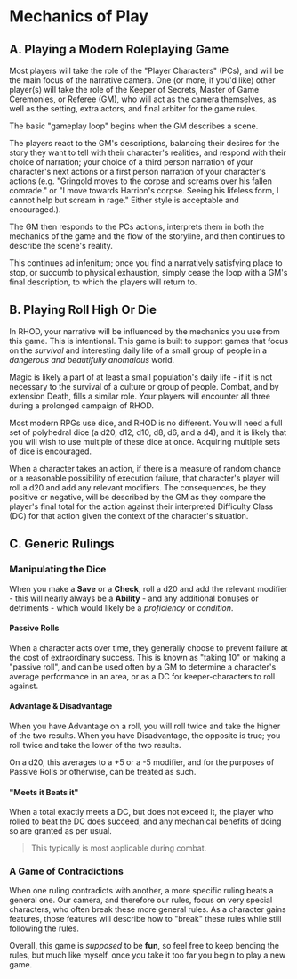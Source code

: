 # Mechanics of Play
## A. Playing a Modern Roleplaying Game

Most players will take the role of the "Player Characters" (PCs), and will be the main focus of the narrative camera. One (or more, if you'd like) other player(s) will take the role of the Keeper of Secrets, Master of Game Ceremonies, or Referee (GM), who will act as the camera themselves, as well as the setting, extra actors, and final arbiter for the game rules.

The basic "gameplay loop" begins when the GM describes a scene. 

The players react to the GM's descriptions, balancing their desires for the story they want to tell with their character's realities, and respond with their choice of narration; your choice of a third person narration of your character's next actions or a first person narration of your character's actions (e.g. "Gringold moves to the corpse and screams over his fallen comrade." or "I move towards Harrion's corpse. Seeing his lifeless form, I cannot help but scream in rage." Either style is acceptable and encouraged.).

The GM then responds to the PCs actions, interprets them in both the mechanics of the game and the flow of the storyline, and then continues to describe the scene's reality.

This continues ad infenitum; once you find a narratively satisfying place to stop, or succumb to physical exhaustion, simply cease the loop with a GM's final description, to which the players will return to.

## B. Playing Roll High Or Die

In RHOD, your narrative will be influenced by the mechanics you use from this game. This is intentional. This game is built to support games that focus on the *survival* and interesting daily life of a small group of people in a *dangerous and beautifully anomalous* world. 

Magic is likely a part of at least a small population's daily life - if it is not necessary to the survival of a culture or group of people. Combat, and by extension Death, fills a similar role. Your players will encounter all three during a prolonged campaign of RHOD.

Most modern RPGs use dice, and RHOD is no different. You will need a full set of polyhedral dice (a d20, d12, d10, d8, d6, and a d4), and it is likely that you will wish to use multiple of these dice at once. Acquiring multiple sets of dice is encouraged.

When a character takes an action, if there is a measure of random chance or a reasonable possibility of execution failure, that character's player will roll a d20 and add any relevant modifiers. The consequences, be they positive or negative, will be described by the GM as they compare the player's final total for the action against their interpreted Difficulty Class (DC) for that action given the context of the character's situation.

## C. Generic Rulings
### Manipulating the Dice
When you make a **Save** or a **Check**, roll a d20 and add the relevant modifier - this will nearly always be a **Ability** - and any additional bonuses or detriments - which would likely be a *proficiency* or *condition*. 

#### Passive Rolls
When a character acts over time, they generally choose to prevent failure at the cost of extraordinary success. This is known as "taking 10" or making a "passive roll", and can be used often by a GM to determine a character's average performance in an area, or as a DC for keeper-characters to roll against.

#### Advantage & Disadvantage
When you have Advantage on a roll, you will roll twice and take the higher of the two results. When you have Disadvantage, the opposite is true; you roll twice and take the lower of the two results.

On a d20, this averages to a +5 or a -5 modifier, and for the purposes of Passive Rolls or otherwise, can be treated as such.

#### "Meets it Beats it"
When a total exactly meets a DC, but does not exceed it, the player who rolled to beat the DC does succeed, and any mechanical benefits of doing so are granted as per usual.

> This typically is most applicable during combat.

### A Game of Contradictions
When one ruling contradicts with another, a more specific ruling beats a general one. Our camera, and therefore our rules, focus on very special characters, who often break these more general rules. As a character gains features, those features will describe how to "break" these rules while still following the rules. 

Overall, this game is *supposed* to be **fun**, so feel free to keep bending the rules, but much like myself, once you take it too far you begin to play a new game.
